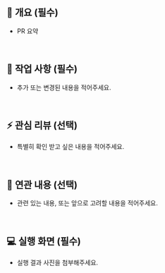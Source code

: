 ## 📌 개요 (필수)

- PR 요약

<br>

## 🔨 작업 사항 (필수)

- 추가 또는 변경된 내용을 적어주세요.

<br>

## ⚡️ 관심 리뷰 (선택)

- 특별히 확인 받고 싶은 내용을 적어주세요.

<br>

## 🌱 연관 내용 (선택)

- 관련 있는 내용, 또는 앞으로 고려할 내용을 적어주세요.

<br>

## 💻 실행 화면 (필수)

- 실행 결과 사진을 첨부해주세요.
